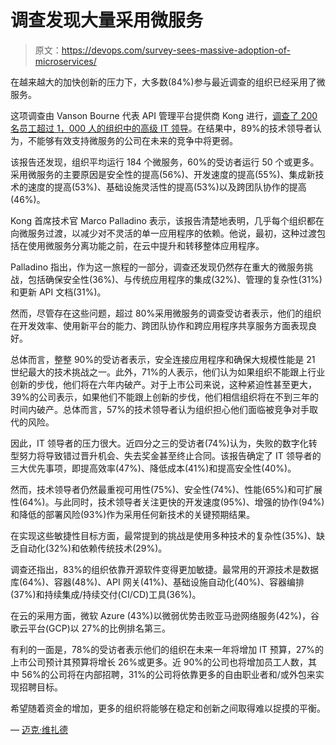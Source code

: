 # 调查发现大量采用微服务

> 原文：<https://devops.com/survey-sees-massive-adoption-of-microservices/>

在越来越大的加快创新的压力下，大多数(84%)参与最近调查的组织已经采用了微服务。

这项调查由 Vanson Bourne 代表 API 管理平台提供商 Kong 进行，[调查了 200 名员工超过 1，000 人的组织中的高级 IT 领导](https://www.prnewswire.com/news-releases/nearly-forty-percent-of-public-company-technology-leaders-believe-organizations-will-fail-within-three-years-if-they-dont-keep-pace-with-digital-innovation-300973246.html)。在结果中，89%的技术领导者认为，不能够有效支持微服务的公司在未来的竞争中将更弱。

该报告还发现，组织平均运行 184 个微服务，60%的受访者运行 50 个或更多。采用微服务的主要原因是安全性的提高(56%)、开发速度的提高(55%)、集成新技术的速度的提高(53%)、基础设施灵活性的提高(53%)以及跨团队协作的提高(46%)。

Kong 首席技术官 Marco Palladino 表示，该报告清楚地表明，几乎每个组织都在向微服务过渡，以减少对不灵活的单一应用程序的依赖。他说，最初，这种过渡包括在使用微服务分离功能之前，在云中提升和转移整体应用程序。

Palladino 指出，作为这一旅程的一部分，调查还发现仍然存在重大的微服务挑战，包括确保安全性(36%)、与传统应用程序的集成(32%)、管理的复杂性(31%)和更新 API 文档(31%)。

然而，尽管存在这些问题，超过 80%采用微服务的调查受访者表示，他们的组织在开发效率、使用新平台的能力、跨团队协作和跨应用程序共享服务方面表现良好。

总体而言，整整 90%的受访者表示，安全连接应用程序和确保大规模性能是 21 世纪最大的技术挑战之一。此外，71%的人表示，他们认为如果组织不能跟上行业创新的步伐，他们将在六年内破产。对于上市公司来说，这种紧迫性甚至更大，39%的公司表示，如果他们不能跟上创新的步伐，他们相信组织将在不到三年的时间内破产。总体而言，57%的技术领导者认为组织担心他们面临被竞争对手取代的风险。

因此，IT 领导者的压力很大。近四分之三的受访者(74%)认为，失败的数字化转型努力将导致错过晋升机会、失去奖金甚至终止合同。该报告确定了 IT 领导者的三大优先事项，即提高效率(47%)、降低成本(41%)和提高安全性(40%)。

然而，技术领导者仍然最重视可用性(75%)、安全性(74%)、性能(65%)和可扩展性(64%)。与此同时，技术领导者关注更快的开发速度(95%)、增强的协作(94%)和降低的部署风险(93%)作为采用任何新技术的关键预期结果。

在实现这些敏捷性目标方面，最常提到的挑战是使用多种技术的复杂性(35%)、缺乏自动化(32%)和依赖传统技术(29%)。

调查还指出，83%的组织依靠开源软件变得更加敏捷。最常用的开源技术是数据库(64%)、容器(48%)、API 网关(41%)、基础设施自动化(40%)、容器编排(37%)和持续集成/持续交付(CI/CD)工具(36%)。

在云的采用方面，微软 Azure (43%)以微弱优势击败亚马逊网络服务(42%)，谷歌云平台(GCP)以 27%的比例排名第三。

有利的一面是，78%的受访者表示他们的组织在未来一年将增加 IT 预算，27%的上市公司预计其预算将增长 26%或更多。近 90%的公司也将增加员工人数，其中 56%的公司将在内部招聘，31%的公司将依靠更多的自由职业者和/或外包来实现招聘目标。

希望随着资金的增加，更多的组织将能够在稳定和创新之间取得难以捉摸的平衡。

— [迈克·维扎德](https://devops.com/author/mike-vizard/)